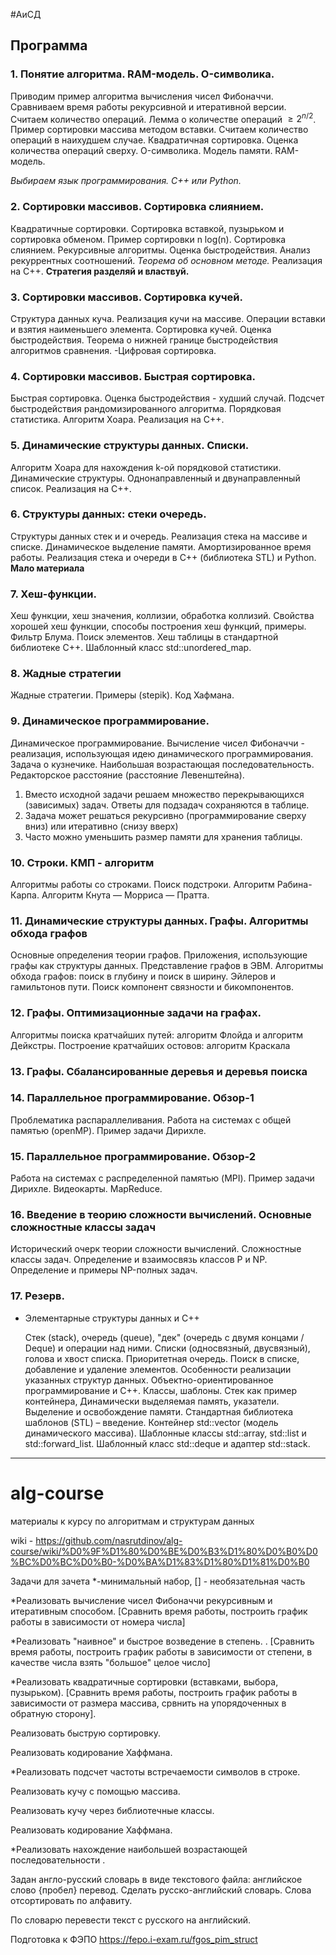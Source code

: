 #АиСД


## Программа 


### 1. Понятие алгоритма. RAM-модель.  O-символика. 
Приводим пример алгоритма вычисления чисел Фибоначчи. Сравниваем время работы рекурсивной  и итеративной версии.  Считаем количество операций. Лемма о количестве операций $\geq 2^{n/2}$. Пример сортировки массива методом вставки. Считаем количество операций в наихудшем случае.  Квадратичная сортировка. Оценка количества операций сверху. O-символика. Модель памяти. RAM-модель.  


*Выбираем язык программирования. C++ или Python.* 


### 2. Сортировки массивов. Сортировка слиянием.  
Квадратичные сортировки. Сортировка вставкой, пузырьком и сортировка обменом.  Пример сортировки n log(n). Сортировка слиянием. Рекурсивные алгоритмы. Оценка быстродействия. Анализ рекуррентных соотношений. *Теорема об основном методе.* Реализация на C++. **Стратегия разделяй и властвуй.**


### 3. Сортировки массивов. Сортировка кучей.  
Структура данных куча. Реализация кучи на массиве. Операции вставки и взятия наименьшего элемента. Сортировка кучей. Оценка быстродействия. Теорема о нижней границе быстродействия алгоритмов сравнения. -Цифровая сортировка. 


### 4. Сортировки массивов.  Быстрая сортировка.  
Быстрая сортировка. Оценка быстродействия - худший случай. Подсчет быстродействия рандомизированного алгоритма. Порядковая статистика. Алгоритм Хоара. Реализация на C++. 


### 5. Динамические структуры данных. Списки. 
Алгоритм Хоара для нахождения k-ой порядковой статистики. Динамические структуры. Однонаправленный и двунаправленный список. Реализация на C++. 


### 6. Структуры данных:  стеки очередь.   
Структуры данных  стек и и очередь. Реализация стека на массиве и списке. Динамическое выделение памяти.  Амортизированное время работы. Реализация стека и очереди в C++ (библиотека STL) и Python.  **Мало материала**


### 7. Хеш-функции. 


Хеш функции, хеш значения, коллизии, обработка коллизий. Свойства хорошей хеш функции, способы построения хеш функций, примеры. Фильтр Блума. Поиск элементов. Хеш таблицы в стандартной библиотеке C++. Шаблонный класс std::unordered_map.




### 8. Жадные стратегии
Жадные стратегии. Примеры (stepik). Код Хафмана.  


### 9. Динамическое программирование. 
Динамическое программирование. Вычисление чисел Фибоначчи - реализация, использующая идею динамического программирования. Задача о кузнечике.  Наибольшая возрастающая последовательность. Редакторское расстояние (расстояние Левенштейна). 


1. Вместо исходной задачи решаем множество перекрывающихся (зависимых) задач. Ответы для подзадач сохраняются в таблице.
2. Задача может решаться рекурсивно (программирование сверху вниз) или итеративно (снизу вверх)
3.  Часто можно уменьшить размер памяти для хранения таблицы.   


### 10. Строки. КМП - алгоритм
Алгоритмы работы со строками. Поиск подстроки. Алгоритм Рабина-Карпа.  Алгоритм Кнута — Морриса — Пратта. 


### 11. Динамические структуры данных. Графы. Алгоритмы обхода графов


Основные определения теории графов. Приложения, использующие графы как структуры  данных.  Представление графов в ЭВМ.   Алгоритмы обхода графов: поиск в глубину и  поиск в ширину.   Эйлеров и гамильтонов пути. Поиск компонент связности и бикомпонентов. 




### 12. Графы. Оптимизационные задачи на графах.
Алгоритмы поиска кратчайших путей: алгоритм Флойда и алгоритм Дейкстры.  Построение кратчайших остовов: алгоритм Краскала


### 13. Графы. Сбалансированные деревья и деревья поиска 




### 14. Параллельное программирование. Обзор-1
Проблематика распараллеливания. Работа на системах с общей памятью (openMP).  Пример задачи Дирихле.


 ### 15. Параллельное программирование. Обзор-2
Работа на системах с распределенной памятью (MPI). Пример задачи Дирихле. Видеокарты. MapReduce. 


### 16.  Введение в теорию сложности вычислений. Основные сложностные классы задач
Исторический очерк теории сложности вычислений. Сложностные классы задач. Определение и взаимосвязь классов P и NP. Определение и примеры NP-полных задач.


### 17. Резерв.  


-   Элементарные структуры данных и С++
    
    Стек (stack), очередь (queue), "дек" (очередь с двумя концами / Deque) и операции над ними. Списки (односвязный, двусвязный), голова и хвост списка. Приоритетная очередь. Поиск в списке, добавление и удаление элементов. Особенности реализации указанных структур данных. Объектно-ориентированное программирование и С++. Классы, шаблоны. Стек как пример контейнера, Динамически выделяемая память, указатели. Выделение и освобождение памяти. Стандартная библиотека шаблонов (STL) – введение. Контейнер std::vector (модель динамического массива). Шаблонные классы std::array, std::list и std::forward_list. Шаблонный класс std::deque и адаптер std::stack.



-----------------------------------------------------------
# alg-course
материалы к курсу по алгоритмам и структурам данных

wiki - https://github.com/nasrutdinov/alg-course/wiki/%D0%9F%D1%80%D0%BE%D0%B3%D1%80%D0%B0%D0%BC%D0%BC%D0%B0-%D0%BA%D1%83%D1%80%D1%81%D0%B0

Задачи для зачета *-минимальный набор, [] - необязательная часть

*Реализовать вычисление чисел Фибоначчи рекурсивным и итеративным способом. [Сравнить время работы, построить график работы в зависимости от номера числа]

*Реализовать "наивное" и быстрое возведение в степень. . [Сравнить время работы, построить график работы в зависимости от степени, в качестве числа взять "большое" целое число]

*Реализовать квадратичные сортировки  (вставками, выбора, пузырьком). [Сравнить время работы, построить график работы в зависимости от размера массива, срвнить на упорядоченных в обратную сторону].

Реализовать быструю сортировку. 

Реализовать кодирование Хаффмана. 

*Реализовать подсчет частоты встречаемости символов в строке.

Реализовать кучу с помощью массива. 

Реализовать кучу через библиотечные классы. 

Реализовать кодирование Хаффмана. 

*Реализовать нахождение наибольшей возрастающей последовательности . 

Задан англо-русский словарь в виде текстового файла: английское слово {пробел} перевод.  Сделать русско-английский словарь. Слова отсортировать по алфавиту. 

По словарю перевести текст с русского на английский.


Подготовка к ФЭПО 
https://fepo.i-exam.ru/fgos_pim_struct
